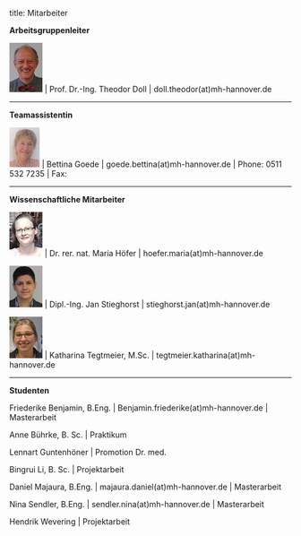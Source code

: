 title: Mitarbeiter

**Arbeitsgruppenleiter**

![Image Theo Doll](Theo.png) |  Prof. Dr.-Ing. Theodor Doll |  doll.theodor(at)mh-hannover.de

----------------------------------------------------------------------------------------
**Teamassistentin**

![Image Bettina Goede](Bettina.jpg) | Bettina Goede					|		goede.bettina(at)mh-hannover.de	|	Phone: 0511 532 7235	|	Fax: 

---------------------------
**Wissenschaftliche Mitarbeiter**   

![Image Maria Höfer](Maria.png) | Dr. rer. nat. Maria Höfer | hoefer.maria(at)mh-hannover.de     

![Image Jan Stieghorst ](Jan.png) | Dipl.-Ing. Jan Stieghorst					|		stieghorst.jan(at)mh-hannover.de

![Image Katharina Tegtmeier](Katharina.png) | Katharina Tegtmeier, M.Sc.			|		tegtmeier.katharina(at)mh-hannover.de

-----------------------------
**Studenten**

Friederike Benjamin, B.Eng.	|	Benjamin.friederike(at)mh-hannover.de	| Masterarbeit

Anne Bührke, B. Sc. | Praktikum

Lennart Guntenhöner | Promotion Dr. med. 

Bingrui Li, B. Sc. | Projektarbeit

Daniel Majaura, B.Eng.	|	majaura.daniel(at)mh-hannover.de	|	Masterarbeit

Nina Sendler, B.Eng.	|	sendler.nina(at)mh-hannover.de	|	Masterarbeit

Hendrik Wevering | Projektarbeit




